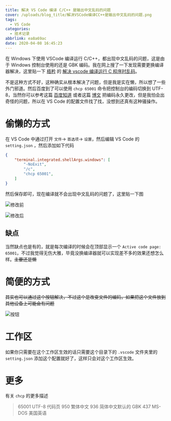 ```yaml
---
title: 解决 VS Code 编译 C/C++ 是输出中文乱码的问题
cover: /uploads/blog_title/解决VSCode编译CC++是输出中文乱码的问题.png
tags:
  - VS Code
categories:
  - 技术记录
abbrlink: ea8a69ac
date: 2020-04-08 16:45:23
---
```


在 Windows 下使用 VSCode 编译运行 C/C++，都出现中文乱码的问题，这是由于 Windows 控制台使用的还是 GBK 编码。我在网上搜了一下发现需要更换编译器解决，这里贴一下 [梧矜](http://blog.00oo00.xyz/) 的 [解决 vscode 编译运行 C 程序时乱码](https://blog.00oo00.xyz/2020/03/12/ru-he-jie-jue-vscode-bian-yi-yun-xing-c-cheng-xu-shi-shu-chu-zhong-wen-luan-ma/)。

不是这种方式不好，这种确实从根本解决了问题，但是我是实在懒，所以想了一些外门邪道。然后百度到了可以使用 `chcp 65001` 命令把控制台的编码切换到 UTF-8，当然你可以参考这篇 [百度知道](https://jingyan.baidu.com/article/f7ff0bfcee2dc22e26bb13d5.html) 或者这篇 [博文](https://www.cnblogs.com/jpfss/p/11016870.html) 把编码永久更改，但是我怕会出奇怪的问题，所以在 VS Code 的配置文件找了找，没想到还真有这种骚操作。

# 偷懒的方式

在 VS Code 中通过打开 `文件`-> `首选项`-> `设置`，然后编辑 VS Code 的 `setting.json` ，然后添加如下代码

```JSON
{
    "terminal.integrated.shellArgs.windows": [
        "-NoExit",
        "/c",
        "chcp 65001",
    ]
}
```

然后保存即可，现在编译就不会出现中文乱码的问题了，这里贴一下图

![修改前](/blog_image/解决VSCode编译CC++是输出中文乱码的问题/修改前.png)

![修改后](/blog_image/解决VSCode编译CC++是输出中文乱码的问题/修改后.png)

## 缺点

当然缺点也是有的，就是每次编译的时候会在顶部显示一个 `Active code page: 65001`，不过我觉得无伤大雅，毕竟没换编译器就可以实现差不多的效果还想怎么样。~~主要还是懒~~

# 简便的方式

~~其实也可以通过这个按钮解决，不过这个是改变文件的编码，如果把这个文件放到其他设备上可能会有问题~~

![按钮](/blog_image/解决VSCode编译CC++是输出中文乱码的问题/按钮.png)

# 工作区

如果你只需要在这个工作区生效的话只需要这个目录下的 `.vscode` 文件夹里的 `setting.json` 添加这个配置就好了，这样只会对这个工作区生效。

# 更多

有关 `chcp` 的更多描述

> 65001 UTF-8 代码页
> 950 繁体中文
> 936 简体中文默认的 GBK
> 437 MS-DOS 美国英语
